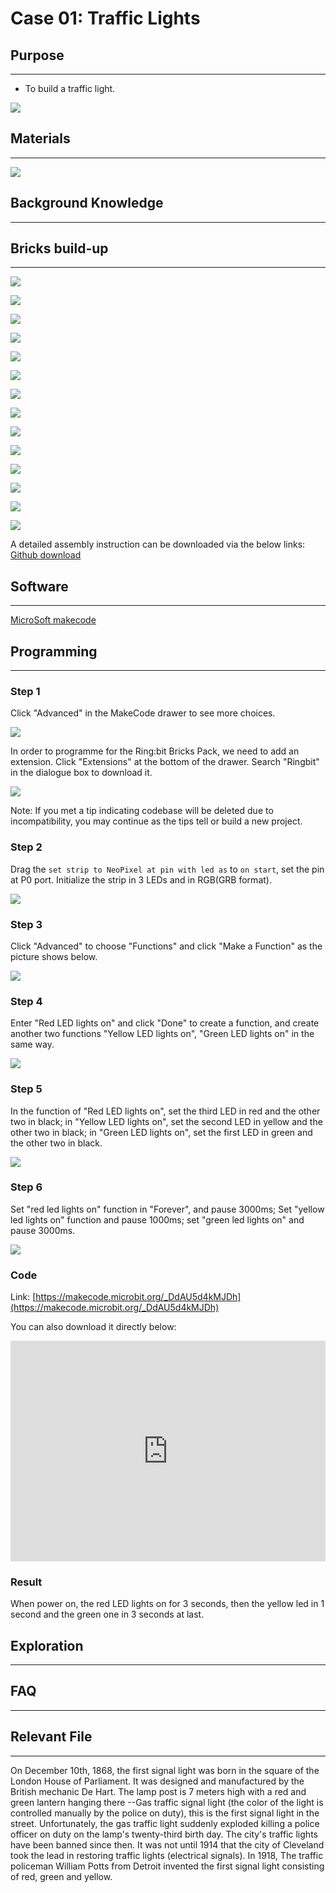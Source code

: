 # Case 01: Traffic Lights

## Purpose
---

- To build a traffic light.




![](./images/Ringbit_Bricks_Pack_case_en_01_01.png)




## Materials
---



![](./images/Ringbit_Bricks_Pack_case_en_01_02.png)




## Background Knowledge
---

## Bricks build-up
---


![](./images/Ringbit_Bricks_Pack_step_01_01.png)

![](./images/Ringbit_Bricks_Pack_step_01_02.png)

![](./images/Ringbit_Bricks_Pack_step_01_03.png)

![](./images/Ringbit_Bricks_Pack_step_01_04.png)

![](./images/Ringbit_Bricks_Pack_step_01_05.png)

![](./images/Ringbit_Bricks_Pack_step_01_06.png)

![](./images/Ringbit_Bricks_Pack_step_01_07.png)

![](./images/Ringbit_Bricks_Pack_step_01_08.png)

![](./images/Ringbit_Bricks_Pack_step_01_09.png)

![](./images/Ringbit_Bricks_Pack_step_01_10.png)

![](./images/Ringbit_Bricks_Pack_step_01_11.png)

![](./images/Ringbit_Bricks_Pack_step_01_12.png)

![](./images/Ringbit_Bricks_Pack_step_01_13.png)

![](./images/Ringbit_Bricks_Pack_step_01_14.png)

A detailed assembly instruction can be downloaded via the below links:
[Github download ](https://github.com/elecfreaks/learn-cn/raw/master/microbitKit/ring_bit_bricks_pack/files/Ringbit_Bricks_Pack_step_01_v1.1.pdf)

## Software
---



[MicroSoft makecode](https://makecode.microbit.org/#)

## Programming
---

### Step 1
 Click "Advanced" in the MakeCode drawer to see more choices.





![](./images/Ringbit_Bricks_Pack_case_en_01_03.png)



In order to programme for the Ring:bit Bricks Pack, we need to add an extension. Click  "Extensions" at the bottom of the drawer. Search "Ringbit" in the dialogue box to download it. 


![](./images/Ringbit_Bricks_Pack_case_en_01_04.png)



Note: If you met a tip indicating codebase will be deleted due to incompatibility, you may continue as the tips tell or build a new project. 

### Step 2

Drag the `set strip to NeoPixel at pin with led as` to `on start`, set the pin at P0 port. Initialize the strip in 3 LEDs and in RGB(GRB format).



![](./images/Ringbit_Bricks_Pack_case_en_01_05.png)


### Step 3

Click "Advanced" to choose "Functions" and click "Make a Function" as the picture shows below. 


![](./images/Ringbit_Bricks_Pack_case_en_01_06.png)



### Step 4

Enter "Red LED lights on" and click "Done" to create a function, and create another two functions "Yellow LED lights on", "Green LED lights on" in the same way. 


![](./images/Ringbit_Bricks_Pack_case_en_01_07.png)

### Step 5

In the function of "Red LED lights on", set the third LED in red and the other two in black;  in "Yellow LED lights on", set the second LED in yellow and the other two in black; in "Green LED lights on", set the first LED in green and the other two in black.


![](./images/Ringbit_Bricks_Pack_case_en_01_08.png)



### Step 6

 Set "red led lights on" function in "Forever", and pause 3000ms; Set "yellow led lights on" function and pause 1000ms; set "green led lights on" and pause 3000ms. 



![](./images/Ringbit_Bricks_Pack_case_en_01_09.png)




### Code

Link: [https://makecode.microbit.org/_DdAU5d4kMJDh](https://makecode.microbit.org/_DdAU5d4kMJDh)

You can also download it directly below:

<div style="position:relative;height:0;padding-bottom:70%;overflow:hidden;"><iframe style="position:absolute;top:0;left:0;width:100%;height:100%;" src="https://makecode.microbit.org/#pub:_DdAU5d4kMJDh]" frameborder="0" sandbox="allow-popups allow-forms allow-scripts allow-same-origin"></iframe></div>  

### Result

When power on, the red LED lights on for 3 seconds, then the yellow led in 1 second and the green one in 3 seconds at last. 

## Exploration
---

## FAQ
---
## Relevant File
---
On December 10th, 1868, the first signal light was born in the square of the London House of Parliament. It was designed and manufactured by the British mechanic De Hart. The lamp post is 7 meters high with a red and green lantern hanging there --Gas traffic signal light (the color of the light is controlled manually by the police on duty), this is the first signal light in the street. Unfortunately, the gas traffic light suddenly exploded killing a police officer on duty on the lamp's twenty-third birth day. The city's traffic lights have been banned since then.
It was not until 1914 that the city of Cleveland took the lead in restoring traffic lights (electrical signals).
In 1918, The traffic policeman William Potts from Detroit invented the first signal light consisting of red, green and yellow.
